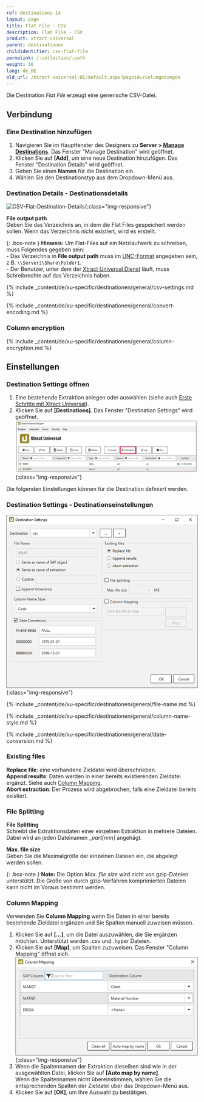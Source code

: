```yaml
---
ref: destinations-14
layout: page
title: Flat File - CSV
description: Flat File - CSV
product: xtract-universal
parent: destinationen
childidentifier: csv-flat-file
permalink: /:collection/:path
weight: 10
lang: de_DE
old_url: /Xtract-Universal-DE/default.aspx?pageid=zielumgebungen
---
```


Die Destination *Flat File* erzeugt eine generische CSV-Datei. 

## Verbindung

### Eine Destination hinzufügen

1. Navigieren Sie im Hauptfenster des Designers zu **Server > [Manage Destinations](./ziele-verwalten)**. Das Fenster "Manage Destination" wird geöffnet.
2. Klicken Sie auf **[Add]**, um eine neue Destination hinzufügen. Das Fenster "Destination Details" wird geöffnet.
3. Geben Sie einen **Namen** für die Destination ein.
4. Wählen Sie den Destinationstyp aus dem Dropdown-Menü aus.


### Destination Details - Destinationsdetails
![CSV-Flat-Destination-Details](/img/content/xu/CSV-Flat-Destination-Details.png){:class="img-responsive"}


**File output path**<br>
Geben Sie das Verzeichnis an, in dem die Flat Files gespeichert werden sollen. 
Wenn das Verzeichnis nicht existiert, wird es erstellt.

{: .box-note }
**Hinweis:** Um Flat-Files auf ein Netzlaufwerk zu schreiben, muss Folgendes gegeben sein: <br>
\- Das Verzeichnis in **File output path** muss im [UNC-Format](https://docs.microsoft.com/de-de/dotnet/standard/io/file-path-formats#unc-paths) angegeben sein, z.B. `\\Server2\Share\Folder1`.<br>
\- Der Benutzer, unter dem der [Xtract Universal Dienst](../fortgeschrittene-techniken/service-account) läuft, muss Schreibrechte auf das Verzeichnis haben. 

{% include _content/de/xu-specific/destinationen/general/csv-settings.md %}														 

{% include _content/de/xu-specific/destinationen/general/convert-encoding.md %}	

### Column encryption
{% include _content/de/xu-specific/destinationen/general/column-encryption.md %}


## Einstellungen

### Destination Settings öffnen

1. Eine bestehende Extraktion anlegen oder auswählen (siehe auch [Erste Schritte mit Xtract Universal](../erste-schritte/eine-neue-extraktion-anlegen)).
2. Klicken Sie auf **[Destinations]**. Das Fenster "Destination Settings" wird geöffnet.
![Destination-settings](/img/content/xu/xu_designer_destination.png){:class="img-responsive"}

Die folgenden Einstellungen können für die Destination definiert werden. 
  
### Destination Settings - Destinationseinstellungen

![XU_flatfile_csv_Destination](/img/content/XU_flatfile_csv_Destination.png){:class="img-responsive"}

{% include _content/de/xu-specific/destinationen/general/file-name.md %}

{% include _content/de/xu-specific/destinationen/general/column-name-style.md %}

{% include _content/de/xu-specific/destinationen/general/date-conversion.md %}

### Existing files 

**Replace file**: eine vorhandene Zieldatei wird überschrieben. <br>
**Append results**: Daten werden in einer bereits existierenden Zieldatei ergänzt. Siehe auch [Column Mapping](#column-mapping).<br>
**Abort extraction**: Der Prozess wird abgebrochen, falls eine Zieldatei bereits existiert.   

### File Splitting

**File Splitting**<br>
Schreibt die Extraktionsdaten einer einzelnen Extraktion in mehrere Dateien. 
Dabei wird an jeden Dateinamen *_part[nnn]* angehägt. 

**Max. file size** <br>
Geben Sie die Maximalgröße der einzelnen Dateien ein, die abgelegt werden sollen. 

{: .box-note }
**Note:** Die Option *Max. file size* wird nicht von gzip-Dateien unterstützt.
Die Größe von durch gzip-Verfahren komprimierten Dateien kann nicht im Voraus bestimmt werden.

### Column Mapping
Verwenden Sie **Column Mapping** wenn Sie Daten in einer bereits bestehende Zieldatei ergänzen und Sie Spalten manuell zuweisen müssen.
1. Klicken Sie auf **[...]**, um die Datei auszuwählen, die Sie ergänzen möchten.
Unterstützt werden .csv und .hyper Dateien.
2. Klicken Sie auf **[Map]**, um Spalten zuzuweisen. Das Fenster "Column Mapping" öffnet sich.<br>
![Column-Mapping](/img/content/column-mapping.png){:class="img-responsive"}
3. Wenn die Spaltennamen der Extraktion dieselben sind wie in der ausgewählten Datei, klicken Sie auf **[Auto map by name]**.<br>
Wenn die Spaltennamen nicht übereinstimmen, wählen Sie die entsprechenden Spalten der Zieldatei über das Dropdown-Menü aus.
4. Klicken Sie auf **[OK]**, um Ihre Auswahl zu bestätigen.
